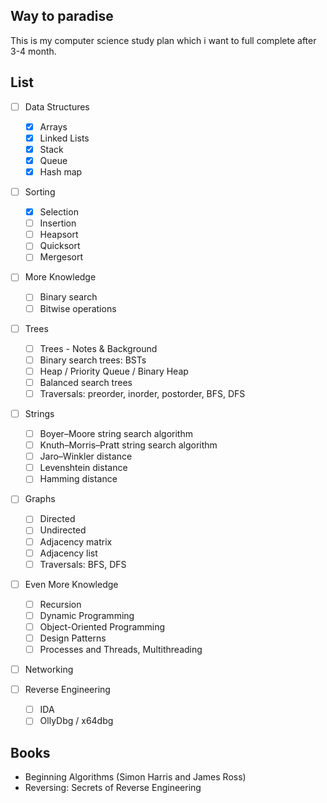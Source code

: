 ## Way to paradise

This is my computer science study plan which i want to full complete after 3-4 month.

## List

- [ ] Data Structures
  - [x] Arrays
  - [x] Linked Lists
  - [x] Stack
  - [x] Queue
  - [x] Hash map

- [ ] Sorting
  - [x] Selection
  - [ ] Insertion
  - [ ] Heapsort
  - [ ] Quicksort
  - [ ] Mergesort

- [ ] More Knowledge
  - [ ] Binary search
  - [ ] Bitwise operations

- [ ] Trees
  - [ ] Trees - Notes & Background
  - [ ] Binary search trees: BSTs
  - [ ] Heap / Priority Queue / Binary Heap
  - [ ] Balanced search trees
  - [ ] Traversals: preorder, inorder, postorder, BFS, DFS

- [ ] Strings
  - [ ] Boyer–Moore string search algorithm
  - [ ] Knuth–Morris–Pratt string search algorithm
  - [ ] Jaro–Winkler distance
  - [ ] Levenshtein distance
  - [ ] Hamming distance

- [ ] Graphs
  - [ ] Directed
  - [ ] Undirected
  - [ ] Adjacency matrix
  - [ ] Adjacency list
  - [ ] Traversals: BFS, DFS

- [ ] Even More Knowledge
  - [ ] Recursion
  - [ ] Dynamic Programming
  - [ ] Object-Oriented Programming
  - [ ] Design Patterns
  - [ ] Processes and Threads, Multithreading

- [ ] Networking

- [ ] Reverse Engineering
  - [ ] IDA
  - [ ] OllyDbg / x64dbg

## Books

- Beginning Algorithms (Simon Harris and James Ross)
- Reversing: Secrets of Reverse Engineering